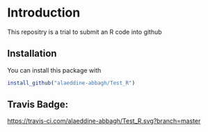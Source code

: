 
# Introduction
This repositry is a trial to submit an R code into github

## Installation

You can install this package with

``` r
install_github("alaeddine-abbagh/Test_R")
```

## Travis Badge: 
https://travis-ci.com/alaeddine-abbagh/Test_R.svg?branch=master
